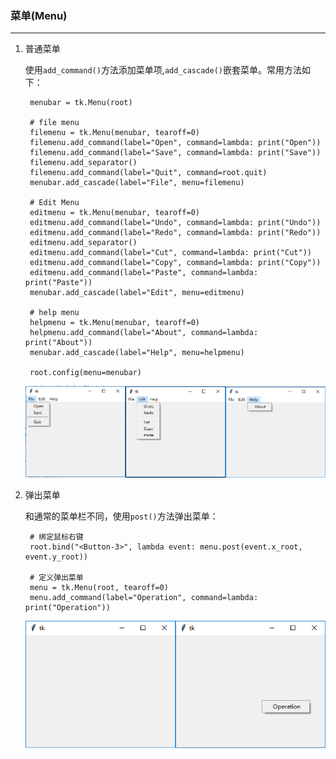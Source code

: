 ### 菜单(Menu)

----------------------
1. 普通菜单
    
    使用`add_command()`方法添加菜单项,`add_cascade()`嵌套菜单。常用方法如下：
    
        menubar = tk.Menu(root)
    
        # file menu
        filemenu = tk.Menu(menubar, tearoff=0)
        filemenu.add_command(label="Open", command=lambda: print("Open"))
        filemenu.add_command(label="Save", command=lambda: print("Save"))
        filemenu.add_separator()
        filemenu.add_command(label="Quit", command=root.quit)
        menubar.add_cascade(label="File", menu=filemenu)
        
        # Edit Menu
        editmenu = tk.Menu(menubar, tearoff=0)
        editmenu.add_command(label="Undo", command=lambda: print("Undo"))
        editmenu.add_command(label="Redo", command=lambda: print("Redo"))
        editmenu.add_separator()
        editmenu.add_command(label="Cut", command=lambda: print("Cut"))
        editmenu.add_command(label="Copy", command=lambda: print("Copy"))
        editmenu.add_command(label="Paste", command=lambda: print("Paste"))
        menubar.add_cascade(label="Edit", menu=editmenu)
        
        # help menu
        helpmenu = tk.Menu(menubar, tearoff=0)
        helpmenu.add_command(label="About", command=lambda: print("About"))
        menubar.add_cascade(label="Help", menu=helpmenu)
        
        root.config(menu=menubar)
    
    ![](static/a853e222835e9e892e97a599e332870d.png)

2. 弹出菜单

    和通常的菜单栏不同，使用`post()`方法弹出菜单：
        
        # 绑定鼠标右键
        root.bind("<Button-3>", lambda event: menu.post(event.x_root, event.y_root))
        
        # 定义弹出菜单
        menu = tk.Menu(root, tearoff=0)
        menu.add_command(label="Operation", command=lambda: print("Operation"))
    
    ![](static/80eedaa6140fcb06befcd760d65b958b.png)